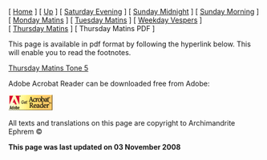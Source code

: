 \[ [Home](index.md) \] \[ [Up](tone5.md) \] \[ [Saturday Evening](sat5ec.md) \] \[ [Sunday Midnight](sun5nc.md) \] \[ [Sunday Morning](sun5mc.md) \] \[ [Monday Matins](monday_matins4.md) \] \[ [Tuesday Matins](tuesday_matins4.md) \] \[ [Weekday Vespers](weekday_vespers4.md) \] \[ [Thursday Matins](thursday_matins5.md) \] \[ Thursday Matins PDF \]

This page is available in pdf format by following the hyperlink below.
This will enable you to read the footnotes.

[Thursday Matins Tone 5](Thur05m%20WWW.pdf)

Adobe Acrobat Reader can be downloaded free from Adobe:

[<img src="getacro.gif" width="88" height="31" />](http://www.adobe.com)

All texts and translations on this page are copyright to
Archimandrite Ephrem ©

**This page was last updated on 03 November 2008**

